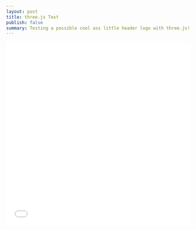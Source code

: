 ```yaml
---
layout: post
title: three.js Test
publish: false
summary: Testing a possible cool ass little header logo with three.js!
---
```


<iframe src="../../../../../threejs_test.html" frameborder="0" width="100%" height="500px"></iframe>
